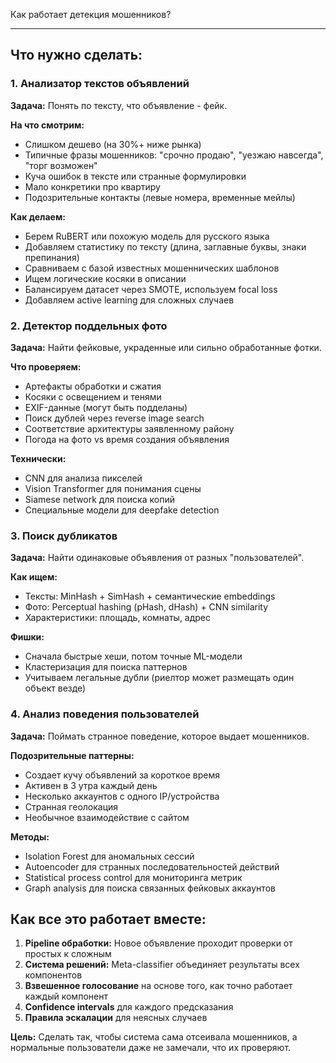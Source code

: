 Как работает детекция мошенников?

---

## Что нужно сделать:

### 1. Анализатор текстов объявлений
**Задача:** Понять по тексту, что объявление - фейк.

**На что смотрим:**
- Слишком дешево (на 30%+ ниже рынка)
- Типичные фразы мошенников: "срочно продаю", "уезжаю навсегда", "торг возможен"  
- Куча ошибок в тексте или странные формулировки
- Мало конкретики про квартиру
- Подозрительные контакты (левые номера, временные мейлы)

**Как делаем:**
- Берем RuBERT или похожую модель для русского языка
- Добавляем статистику по тексту (длина, заглавные буквы, знаки препинания)
- Сравниваем с базой известных мошеннических шаблонов
- Ищем логические косяки в описании
- Балансируем датасет через SMOTE, используем focal loss
- Добавляем active learning для сложных случаев

### 2. Детектор поддельных фото
**Задача:** Найти фейковые, украденные или сильно обработанные фотки.

**Что проверяем:**
- Артефакты обработки и сжатия
- Косяки с освещением и тенями  
- EXIF-данные (могут быть подделаны)
- Поиск дублей через reverse image search
- Соответствие архитектуры заявленному району
- Погода на фото vs время создания объявления

**Технически:**
- CNN для анализа пикселей
- Vision Transformer для понимания сцены
- Siamese network для поиска копий
- Специальные модели для deepfake detection

### 3. Поиск дубликатов
**Задача:** Найти одинаковые объявления от разных "пользователей".

**Как ищем:**
- Тексты: MinHash + SimHash + семантические embeddings
- Фото: Perceptual hashing (pHash, dHash) + CNN similarity
- Характеристики: площадь, комнаты, адрес

**Фишки:**
- Сначала быстрые хеши, потом точные ML-модели
- Кластеризация для поиска паттернов
- Учитываем легальные дубли (риелтор может размещать один объект везде)

### 4. Анализ поведения пользователей
**Задача:** Поймать странное поведение, которое выдает мошенников.

**Подозрительные паттерны:**
- Создает кучу объявлений за короткое время
- Активен в 3 утра каждый день
- Несколько аккаунтов с одного IP/устройства  
- Странная геолокация
- Необычное взаимодействие с сайтом

**Методы:**
- Isolation Forest для аномальных сессий
- Autoencoder для странных последовательностей действий
- Statistical process control для мониторинга метрик
- Graph analysis для поиска связанных фейковых аккаунтов

## Как все это работает вместе:

1. **Pipeline обработки:** Новое объявление проходит проверки от простых к сложным
2. **Система решений:** Meta-classifier объединяет результаты всех компонентов
3. **Взвешенное голосование** на основе того, как точно работает каждый компонент
4. **Confidence intervals** для каждого предсказания
5. **Правила эскалации** для неясных случаев

**Цель:** Сделать так, чтобы система сама отсеивала мошенников, а нормальные пользователи даже не замечали, что их проверяют.

